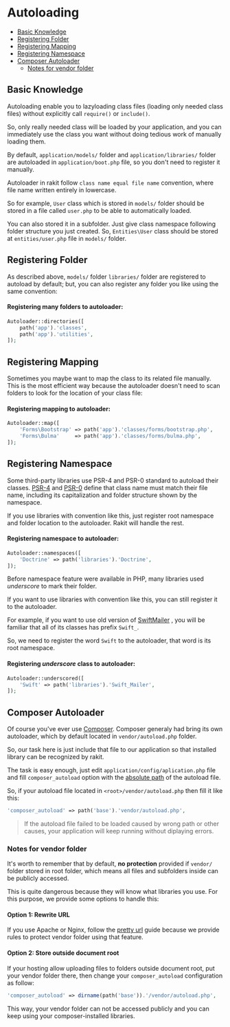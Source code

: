 # Autoloading

<!-- MarkdownTOC autolink="true" autoanchor="true" levels="2,3" bracket="round" lowercase="only_ascii" -->

- [Basic Knowledge](#basic-knowledge)
- [Registering Folder](#registering-folder)
- [Registering Mapping](#registering-mapping)
- [Registering Namespace](#registering-namespace)
- [Composer Autoloader](#composer-autoloader)
    - [Notes for vendor folder](#notes-for-vendor-folder)

<!-- /MarkdownTOC -->


<a id="basic-knowledge"></a>
## Basic Knowledge

Autoloading enable you to lazyloading class files (loading only needed class files)
without explicitly call `require()` or `include()`.

So, only really needed class will be loaded by your application,
and you can immediately use the class you want without doing tedious work of manually loading them.

By default, `application/models/` folder and `application/libraries/` folder
are autoloaded in `application/boot.php` file, so you don't need to register it manually.

Autoloader in rakit follow `class name equal file name` convention, where file name
written entirely in lowercase.

So for example, `User` class which is stored in `models/` folder should be stored in a file
called `user.php` to be able to automatically loaded.

You can also stored it in a subfolder. Just give class namespace following
folder structure you just created. So, `Entities\User` class
should be stored at `entities/user.php` file in `models/` folder.


<a id="registering-folder"></a>
## Registering Folder

As described above, `models/` folder `libraries/` folder are registered to autoload by default;
but, you can also register any folder you like using the same convention:

#### Registering many folders to autoloader:

```php
Autoloader::directories([
    path('app').'classes',
    path('app').'utilities',
]);
```


<a id="registering-mapping"></a>
## Registering Mapping

Sometimes you maybe want to map the class to its related file manually.
This is the most efficient way because the autoloader doesn't need to scan folders
to look for the location of your class file:

#### Registering mapping to autoloader:

```php
Autoloader::map([
    'Forms\Bootstrap' => path('app').'classes/forms/bootstrap.php',
    'Forms\Bulma'     => path('app').'classes/forms/bulma.php',
]);
```


<a id="registering-namespace"></a>
## Registering Namespace

Some third-party libraries use PSR-4 and PSR-0 standard to autoload their classes.
[PSR-4](https://www.php-fig.org/psr/psr-4/) and [PSR-0](https://www.php-fig.org/psr/psr-0/)
define that class name must match their file name,
including its capitalization and folder structure  shown by the namespace.

If you use libraries with convention like this, just register root namespace
and folder location to the autoloader. Rakit will handle the rest.

#### Registering namespace to autoloader:

```php
Autoloader::namespaces([
    'Doctrine' => path('libraries').'Doctrine',
]);
```

Before namespace feature were available in PHP, many libraries used _underscore_ to mark their folder.

If you want to use libraries with convention like this, you can still register it to the autoloader.

For example, if you want to use old version of [SwiftMailer](https://github.com/swiftmailer/swiftmailer)
, you will be familiar that all of its classes has prefix `Swift_`.

So, we need to register the word `Swift` to the autoloader, that word is its root namespace.

#### Registering _underscore_ class to autoloader:

```php
Autoloader::underscored([
    'Swift' => path('libraries').'Swift_Mailer',
]);
```

<a id="composer-autoloader"></a>
## Composer Autoloader

Of course you've ever use [Composer](https://getcomposer.org).
Composer generaly had bring its own autoloader, which by default located in `vendor/autoload.php` folder.

So, our task here is just include that file to our application so that
installed library can be recognized by rakit.

The task is easy enough, just edit `application/config/aplication.php` file
and fill `composer_autoload` option with the <ins>absolute path</ins> of the autoload file.

So, if your autoload file located in `<root>/vendor/autoload.php` then fill it like this:

```php
'composer_autoload' => path('base').'vendor/autoload.php',
```

>  If the autoload file failed to be loaded caused by wrong path or other causes,
   your application will keep running without diplaying errors.



<a id="notes-for-vendor-folder"></a>
### Notes for vendor folder

It's worth to remember that by default,
**no protection** provided if `vendor/` folder stored in root folder,
which means all files and subfolders inside can be publicly accessed.

This is quite dangerous because they will know what libraries you use.
For this purpose, we provide some options to handle this:


#### Option 1: Rewrite URL

If you use Apache or Nginx, follow the
[pretty url](/docs/en/install#mempercantik-url) guide because
we provide rules to protect vendor folder using that feature.



#### Option 2: Store outside document root

If your hosting allow uploading files to folders outside document root,
put your vendor folder there, then change your `composer_autoload` configuration as follow:

```php
'composer_autoload' => dirname(path('base')).'/vendor/autoload.php',
```

This way, your vendor folder can not be accessed publicly
and you can keep using your composer-installed libraries.
